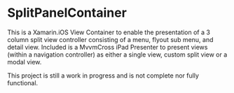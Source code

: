 SplitPanelContainer
===================

This is a Xamarin.iOS View Container to enable the presentation of a 3 column split view controller consisting of a menu, flyout sub menu, and detail view.
Included is a MvvmCross iPad Presenter to present views (within a navigation controller) as either a single view, custom split view or a modal view.


This project is still a work in progress and is not complete nor fully functional.

